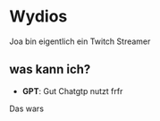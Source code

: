 # Wydios

Joa bin eigentlich ein Twitch Streamer

## was kann ich?

- **GPT**: Gut Chatgtp nutzt frfr
  

Das wars 
